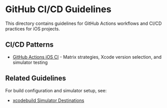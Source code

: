 # GitHub CI/CD Guidelines

This directory contains guidelines for GitHub Actions workflows and CI/CD practices for iOS projects.

## CI/CD Patterns

- [GitHub Actions iOS CI](./github-actions-ios-ci.md) - Matrix strategies, Xcode version selection, and simulator testing

## Related Guidelines

For build configuration and simulator setup, see:
- [xcodebuild Simulator Destinations](../xcode/xcodebuild-simulator-destinations.md)

